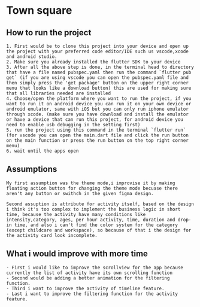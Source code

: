 # Town square

## How to run the project

    1. First would be to clone this project into your device and open up the project with your preferred code editor/IDE such us vscode,xcode and android studio.
    2. Make sure you already installed the flutter SDK to your device
    3. After all the above step is done, in the terminal head to directory that have a file named pubspec.yaml then run the command `flutter pub get` (if you are using vscode you can open the pubspec.yaml file and then simply press the 'get package' button on the upper right corner menu that looks like a download button) this are used for making sure that all libraries needed are installed
    4. Choose/open the platform where you want to run the project, if you want to run it on android device you can run it on your own device or android emulator, same with iOS but you can only run iphone emulator through xcode. (make sure you have download and install the emulator or have a device that can run this project, for android device you need to enable usb debugging in the setting first)
    5. run the project using this command in the terminal `flutter run` (for vscode you can open the main.dart file and click the run button on the main function or press the run button on the top right corner menu)
    6. wait until the apps open

## Assumptions
    My first assumption was the theme mode,i improvise it by making floating action button for changing the theme mode becuase there aren't any button or swithch in the given figma design.

    Second assuption is attribute for activity itself, based on the design i think it's too complex to implement the business logic in short time, because the activity have many conditions like intensity,category, ages, per hour activity, time, duration and drop-in time, and also i can't find the color system for the category (except childcare and workspace), so because of that i the design for the activity card look incomplete.

## What i would improve with more time
    - First i would like to improve the scrollview for the app because currently the list of activity have its own scrolling function
    - Second would be adding a better animation for the filtering function.
    - Third i want to improve the activity of timeline feature. 
    - Last i want to improve the filtering function for the activity feature.
